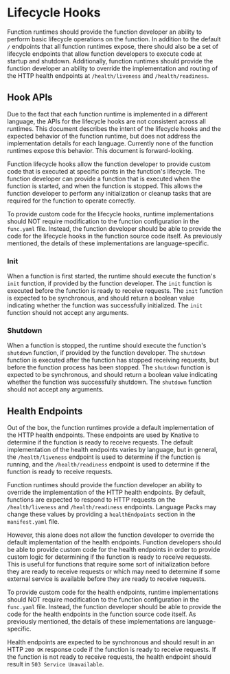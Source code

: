 # Lifecycle Hooks

Function runtimes should provide the function developer an ability to perform basic lifecycle operations on the function.
In addition to the default `/` endpoints that all function runtimes expose, there should also be a set of lifecycle endpoints
that allow function developers to execute code at startup and shutdown. Additionally, function runtimes should provide
the function developer an ability to override the implementation and routing of the HTTP health endpoints at `/health/liveness`
and `/health/readiness`.

## Hook APIs

Due to the fact that each function runtime is implemented in a different language, the APIs for the lifecycle hooks are not
consistent across all runtimes. This document describes the intent of the lifecycle hooks and the expected behavior of the
function runtime, but does not address the implementation details for each language. Currently none of the function runtimes
expose this behavior. This document is forward-looking.

Function lifecycle hooks allow the function developer to provide custom code that is executed at specific points in the
function's lifecycle. The function developer can provide a function that is executed when the function is started, and when the
function is stopped. This allows the function developer to perform any initialization or cleanup tasks that are required
for the function to operate correctly.

To provide custom code for the lifecycle hooks, runtime implementations should NOT require modification to the function
configuration in the `func.yaml` file. Instead, the function developer should be able to provide the code for the lifecycle
hooks in the function source code itself. As previously mentioned, the details of these implementations are language-specific.

### Init

When a function is first started, the runtime should execute the function's `init` function, if provided by the function
developer. The `init` function is executed before the function is ready to receive requests. The `init` function is
expected to be synchronous, and should return a boolean value indicating whether the function was successfully initialized.
The `init` function should not accept any arguments.

### Shutdown

When a function is stopped, the runtime should execute the function's `shutdown` function, if provided by the function
developer. The `shutdown` function is executed after the function has stopped receiving requests, but before the function
process has been stopped. The `shutdown` function is expected to be synchronous, and should return a boolean value
indicating whether the function was successfully shutdown. The `shutdown` function should not accept any arguments.

## Health Endpoints

Out of the box, the function runtimes provide a default implementation of the HTTP health endpoints. These endpoints
are used by Knative to determine if the function is ready to receive requests. The default implementation of the health
endpoints varies by language, but in general, the `/health/liveness` endpoint is used to determine if the function is
running, and the `/health/readiness` endpoint is used to determine if the function is ready to receive requests.

Function runtimes should provide the function developer an ability to override the implementation of the HTTP health endpoints.
By default, functions are expected to respond to HTTP requests on the `/health/liveness` and `/health/readiness` endpoints.
Language Packs may change these values by providing a `healthEndpoints` section in the `manifest.yaml` file.

However, this alone does not allow the function developer to override the default implementation of the health endpoints.
Function developers should be able to provide custom code for the health endpoints in order to provide custom logic for
determining if the function is ready to receive requests. This is useful for functions that require some sort of
initialization before they are ready to receive requests or which may need to determine if some external service is
available before they are ready to receive requests.

To provide custom code for the health endpoints, runtime implementations should NOT require modification to the function
configuration in the `func.yaml` file. Instead, the function developer should be able to provide the code for the health
endpoints in the function source code itself. As previously mentioned, the details of these implementations are language-specific.

Health endpoints are expected to be synchronous and should result in an HTTP `200 OK` response code if the function is
ready to receive requests. If the function is not ready to receive requests, the health endpoint should result in
`503 Service Unavailable`.
